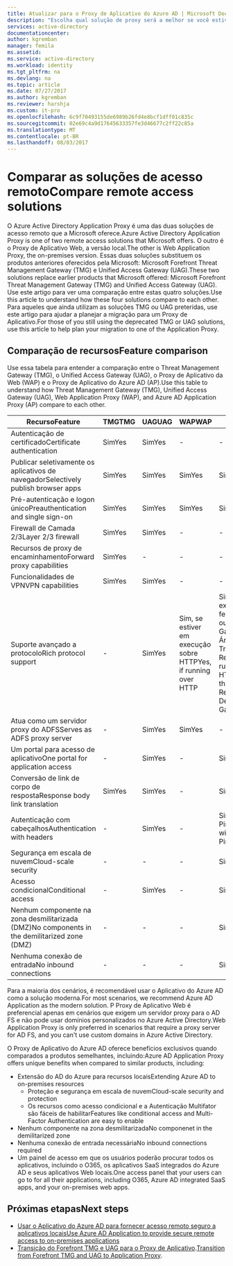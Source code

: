 ```yaml
---
title: Atualizar para o Proxy de Aplicativo do Azure AD | Microsoft Docs
description: "Escolha qual solução de proxy será a melhor se você estiver atualizando do Microsoft Forefront ou do Unified Access Gateway."
services: active-directory
documentationcenter: 
author: kgremban
manager: femila
ms.assetid: 
ms.service: active-directory
ms.workload: identity
ms.tgt_pltfrm: na
ms.devlang: na
ms.topic: article
ms.date: 07/27/2017
ms.author: kgremban
ms.reviewer: harshja
ms.custom: it-pro
ms.openlocfilehash: 6c9f70493155de6989b26fd4e8bcf1dff01c835c
ms.sourcegitcommit: 02e69c4a9d17645633357fe3d46677c2ff22c85a
ms.translationtype: MT
ms.contentlocale: pt-BR
ms.lasthandoff: 08/03/2017
---
```

# <a name="compare-remote-access-solutions"></a><span data-ttu-id="f915d-103">Comparar as soluções de acesso remoto</span><span class="sxs-lookup"><span data-stu-id="f915d-103">Compare remote access solutions</span></span>

<span data-ttu-id="f915d-104">O Azure Active Directory Application Proxy é uma das duas soluções de acesso remoto que a Microsoft oferece.</span><span class="sxs-lookup"><span data-stu-id="f915d-104">Azure Active Directory Application Proxy is one of two remote access solutions that Microsoft offers.</span></span> <span data-ttu-id="f915d-105">O outro é o Proxy de Aplicativo Web, a versão local.</span><span class="sxs-lookup"><span data-stu-id="f915d-105">The other is Web Application Proxy, the on-premises version.</span></span> <span data-ttu-id="f915d-106">Essas duas soluções substituem os produtos anteriores oferecidos pela Microsoft: Microsoft Forefront Threat Management Gateway (TMG) e Unified Access Gateway (UAG).</span><span class="sxs-lookup"><span data-stu-id="f915d-106">These two solutions replace earlier products that Microsoft offered: Microsoft Forefront Threat Management Gateway (TMG) and Unified Access Gateway (UAG).</span></span> <span data-ttu-id="f915d-107">Use este artigo para ver uma comparação entre estas quatro soluções.</span><span class="sxs-lookup"><span data-stu-id="f915d-107">Use this article to understand how these four solutions compare to each other.</span></span> <span data-ttu-id="f915d-108">Para aqueles que ainda utilizam as soluções TMG ou UAG preteridas, use este artigo para ajudar a planejar a migração para um Proxy de Aplicativo.</span><span class="sxs-lookup"><span data-stu-id="f915d-108">For those of you still using the deprecated TMG or UAG solutions, use this article to help plan your migration to one of the Application Proxy.</span></span> 


## <a name="feature-comparison"></a><span data-ttu-id="f915d-109">Comparação de recursos</span><span class="sxs-lookup"><span data-stu-id="f915d-109">Feature comparison</span></span>

<span data-ttu-id="f915d-110">Use essa tabela para entender a comparação entre o Threat Management Gateway (TMG), o Unified Access Gateway (UAG), o Proxy de Aplicativo da Web (WAP) e o Proxy de Aplicativo do Azure AD (AP).</span><span class="sxs-lookup"><span data-stu-id="f915d-110">Use this table to understand how Threat Management Gateway (TMG), Unified Access Gateway (UAG), Web Application Proxy (WAP), and Azure AD Application Proxy (AP) compare to each other.</span></span>

| <span data-ttu-id="f915d-111">Recurso</span><span class="sxs-lookup"><span data-stu-id="f915d-111">Feature</span></span> | <span data-ttu-id="f915d-112">TMG</span><span class="sxs-lookup"><span data-stu-id="f915d-112">TMG</span></span> | <span data-ttu-id="f915d-113">UAG</span><span class="sxs-lookup"><span data-stu-id="f915d-113">UAG</span></span> | <span data-ttu-id="f915d-114">WAP</span><span class="sxs-lookup"><span data-stu-id="f915d-114">WAP</span></span> | <span data-ttu-id="f915d-115">AP</span><span class="sxs-lookup"><span data-stu-id="f915d-115">AP</span></span> |
| ------- | --- | --- | --- | --- |
| <span data-ttu-id="f915d-116">Autenticação de certificado</span><span class="sxs-lookup"><span data-stu-id="f915d-116">Certificate authentication</span></span> | <span data-ttu-id="f915d-117">Sim</span><span class="sxs-lookup"><span data-stu-id="f915d-117">Yes</span></span> | <span data-ttu-id="f915d-118">Sim</span><span class="sxs-lookup"><span data-stu-id="f915d-118">Yes</span></span> | - | - |
| <span data-ttu-id="f915d-119">Publicar seletivamente os aplicativos de navegador</span><span class="sxs-lookup"><span data-stu-id="f915d-119">Selectively publish browser apps</span></span> | <span data-ttu-id="f915d-120">Sim</span><span class="sxs-lookup"><span data-stu-id="f915d-120">Yes</span></span> | <span data-ttu-id="f915d-121">Sim</span><span class="sxs-lookup"><span data-stu-id="f915d-121">Yes</span></span> | <span data-ttu-id="f915d-122">Sim</span><span class="sxs-lookup"><span data-stu-id="f915d-122">Yes</span></span> | <span data-ttu-id="f915d-123">Sim</span><span class="sxs-lookup"><span data-stu-id="f915d-123">Yes</span></span> |
| <span data-ttu-id="f915d-124">Pré-autenticação e logon único</span><span class="sxs-lookup"><span data-stu-id="f915d-124">Preauthentication and single sign-on</span></span> | <span data-ttu-id="f915d-125">Sim</span><span class="sxs-lookup"><span data-stu-id="f915d-125">Yes</span></span> | <span data-ttu-id="f915d-126">Sim</span><span class="sxs-lookup"><span data-stu-id="f915d-126">Yes</span></span> | <span data-ttu-id="f915d-127">Sim</span><span class="sxs-lookup"><span data-stu-id="f915d-127">Yes</span></span> | <span data-ttu-id="f915d-128">Sim</span><span class="sxs-lookup"><span data-stu-id="f915d-128">Yes</span></span> | 
| <span data-ttu-id="f915d-129">Firewall de Camada 2/3</span><span class="sxs-lookup"><span data-stu-id="f915d-129">Layer 2/3 firewall</span></span> | <span data-ttu-id="f915d-130">Sim</span><span class="sxs-lookup"><span data-stu-id="f915d-130">Yes</span></span> | <span data-ttu-id="f915d-131">Sim</span><span class="sxs-lookup"><span data-stu-id="f915d-131">Yes</span></span> | - | - |
| <span data-ttu-id="f915d-132">Recursos de proxy de encaminhamento</span><span class="sxs-lookup"><span data-stu-id="f915d-132">Forward proxy capabilities</span></span> | <span data-ttu-id="f915d-133">Sim</span><span class="sxs-lookup"><span data-stu-id="f915d-133">Yes</span></span> | - | - | - |
| <span data-ttu-id="f915d-134">Funcionalidades de VPN</span><span class="sxs-lookup"><span data-stu-id="f915d-134">VPN capabilities</span></span> | <span data-ttu-id="f915d-135">Sim</span><span class="sxs-lookup"><span data-stu-id="f915d-135">Yes</span></span> | <span data-ttu-id="f915d-136">Sim</span><span class="sxs-lookup"><span data-stu-id="f915d-136">Yes</span></span> | - | - |
| <span data-ttu-id="f915d-137">Suporte avançado a protocolo</span><span class="sxs-lookup"><span data-stu-id="f915d-137">Rich protocol support</span></span> | - | <span data-ttu-id="f915d-138">Sim</span><span class="sxs-lookup"><span data-stu-id="f915d-138">Yes</span></span> | <span data-ttu-id="f915d-139">Sim, se estiver em execução sobre HTTP</span><span class="sxs-lookup"><span data-stu-id="f915d-139">Yes, if running over HTTP</span></span> | <span data-ttu-id="f915d-140">Sim, se a execução for feita via HTTP ou por meio do Gateway de Área de Trabalho Remota</span><span class="sxs-lookup"><span data-stu-id="f915d-140">Yes, if running over HTTP or through Remote Desktop Gateway</span></span> |
| <span data-ttu-id="f915d-141">Atua como um servidor proxy do ADFS</span><span class="sxs-lookup"><span data-stu-id="f915d-141">Serves as ADFS proxy server</span></span> | - | <span data-ttu-id="f915d-142">Sim</span><span class="sxs-lookup"><span data-stu-id="f915d-142">Yes</span></span> | <span data-ttu-id="f915d-143">Sim</span><span class="sxs-lookup"><span data-stu-id="f915d-143">Yes</span></span> | - |
| <span data-ttu-id="f915d-144">Um portal para acesso de aplicativo</span><span class="sxs-lookup"><span data-stu-id="f915d-144">One portal for application access</span></span> | - | <span data-ttu-id="f915d-145">Sim</span><span class="sxs-lookup"><span data-stu-id="f915d-145">Yes</span></span> | - | <span data-ttu-id="f915d-146">Sim</span><span class="sxs-lookup"><span data-stu-id="f915d-146">Yes</span></span> |
| <span data-ttu-id="f915d-147">Conversão de link de corpo de resposta</span><span class="sxs-lookup"><span data-stu-id="f915d-147">Response body link translation</span></span> | <span data-ttu-id="f915d-148">Sim</span><span class="sxs-lookup"><span data-stu-id="f915d-148">Yes</span></span> | <span data-ttu-id="f915d-149">Sim</span><span class="sxs-lookup"><span data-stu-id="f915d-149">Yes</span></span> | - | <span data-ttu-id="f915d-150">Sim</span><span class="sxs-lookup"><span data-stu-id="f915d-150">Yes</span></span> | 
| <span data-ttu-id="f915d-151">Autenticação com cabeçalhos</span><span class="sxs-lookup"><span data-stu-id="f915d-151">Authentication with headers</span></span> | - | <span data-ttu-id="f915d-152">Sim</span><span class="sxs-lookup"><span data-stu-id="f915d-152">Yes</span></span> | - | <span data-ttu-id="f915d-153">Sim, com PingAccess</span><span class="sxs-lookup"><span data-stu-id="f915d-153">Yes, with PingAccess</span></span> | 
| <span data-ttu-id="f915d-154">Segurança em escala de nuvem</span><span class="sxs-lookup"><span data-stu-id="f915d-154">Cloud-scale security</span></span> | - | - | - | <span data-ttu-id="f915d-155">Sim</span><span class="sxs-lookup"><span data-stu-id="f915d-155">Yes</span></span> | 
| <span data-ttu-id="f915d-156">Acesso condicional</span><span class="sxs-lookup"><span data-stu-id="f915d-156">Conditional access</span></span> | - | <span data-ttu-id="f915d-157">Sim</span><span class="sxs-lookup"><span data-stu-id="f915d-157">Yes</span></span> | - | <span data-ttu-id="f915d-158">Sim</span><span class="sxs-lookup"><span data-stu-id="f915d-158">Yes</span></span> |
| <span data-ttu-id="f915d-159">Nenhum componente na zona desmilitarizada (DMZ)</span><span class="sxs-lookup"><span data-stu-id="f915d-159">No components in the demilitarized zone (DMZ)</span></span> | - | - | - | <span data-ttu-id="f915d-160">Sim</span><span class="sxs-lookup"><span data-stu-id="f915d-160">Yes</span></span> |
| <span data-ttu-id="f915d-161">Nenhuma conexão de entrada</span><span class="sxs-lookup"><span data-stu-id="f915d-161">No inbound connections</span></span> | - | - | - | <span data-ttu-id="f915d-162">Sim</span><span class="sxs-lookup"><span data-stu-id="f915d-162">Yes</span></span> |

<span data-ttu-id="f915d-163">Para a maioria dos cenários, é recomendável usar o Aplicativo do Azure AD como a solução moderna.</span><span class="sxs-lookup"><span data-stu-id="f915d-163">For most scenarios, we recommend Azure AD Application as the modern solution.</span></span> <span data-ttu-id="f915d-164">P Proxy de Aplicativo Web é preferencial apenas em cenários que exigem um servidor proxy para o AD FS e não pode usar domínios personalizados no Azure Active Directory.</span><span class="sxs-lookup"><span data-stu-id="f915d-164">Web Application Proxy is only preferred in scenarios that require a proxy server for AD FS, and you can't use custom domains in Azure Active Directory.</span></span> 

<span data-ttu-id="f915d-165">O Proxy de Aplicativo do Azure AD oferece benefícios exclusivos quando comparados a produtos semelhantes, incluindo:</span><span class="sxs-lookup"><span data-stu-id="f915d-165">Azure AD Application Proxy offers unique benefits when compared to similar products, including:</span></span>

- <span data-ttu-id="f915d-166">Extensão do AD do Azure para recursos locais</span><span class="sxs-lookup"><span data-stu-id="f915d-166">Extending Azure AD to on-premises resources</span></span>
   - <span data-ttu-id="f915d-167">Proteção e segurança em escala de nuvem</span><span class="sxs-lookup"><span data-stu-id="f915d-167">Cloud-scale security and protection</span></span>
   - <span data-ttu-id="f915d-168">Os recursos como acesso condicional e a Autenticação Multifator são fáceis de habilitar</span><span class="sxs-lookup"><span data-stu-id="f915d-168">Features like conditional access and Multi-Factor Authentication are easy to enable</span></span>
- <span data-ttu-id="f915d-169">Nenhum componente na zona desmilitarizada</span><span class="sxs-lookup"><span data-stu-id="f915d-169">No componenet in the demilitarized zone</span></span>
- <span data-ttu-id="f915d-170">Nenhuma conexão de entrada necessária</span><span class="sxs-lookup"><span data-stu-id="f915d-170">No inbound connections required</span></span>
- <span data-ttu-id="f915d-171">Um painel de acesso em que os usuários poderão procurar todos os aplicativos, incluindo o O365, os aplicativos SaaS integrados do Azure AD e seus aplicativos Web locais.</span><span class="sxs-lookup"><span data-stu-id="f915d-171">One access panel that your users can go to for all their applications, including O365, Azure AD integrated SaaS apps, and your on-premises web apps.</span></span> 


## <a name="next-steps"></a><span data-ttu-id="f915d-172">Próximas etapas</span><span class="sxs-lookup"><span data-stu-id="f915d-172">Next steps</span></span>

- [<span data-ttu-id="f915d-173">Usar o Aplicativo do Azure AD para fornecer acesso remoto seguro a aplicativos locais</span><span class="sxs-lookup"><span data-stu-id="f915d-173">Use Azure AD Application to provide secure remote access to on-premises applications</span></span>](active-directory-application-proxy-get-started.md)
- <span data-ttu-id="f915d-174">[Transição do Forefront TMG e UAG para o Proxy de Aplicativo](https://blogs.technet.microsoft.com/isablog/2015/06/30/modernizing-microsoft-application-access-with-web-application-proxy-and-azure-active-directory-application-proxy/).</span><span class="sxs-lookup"><span data-stu-id="f915d-174">[Transition from Forefront TMG and UAG to Application Proxy](https://blogs.technet.microsoft.com/isablog/2015/06/30/modernizing-microsoft-application-access-with-web-application-proxy-and-azure-active-directory-application-proxy/).</span></span>
